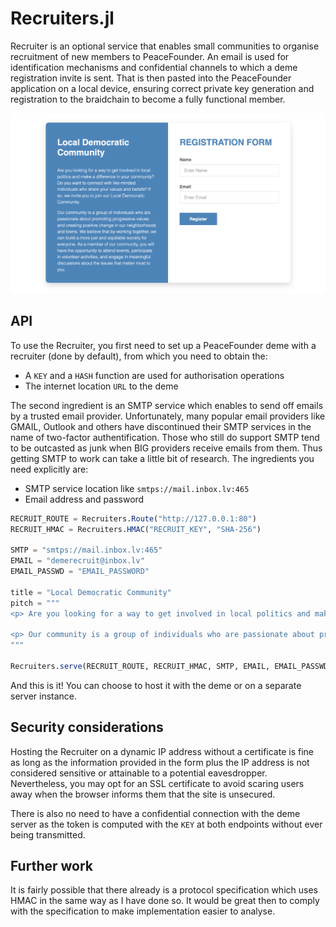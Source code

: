 # Recruiters.jl

Recruiter is an optional service that enables small communities to organise recruitment of new members to PeaceFounder. An email is used for identification mechanisms and confidential channels to which a deme registration invite is sent. That is then pasted into the PeaceFounder application on a local device, ensuring correct private key generation and registration to the braidchain to become a fully functional member.

![](docs/assets/recruit_form.png)


## API

To use the Recruiter, you first need to set up a PeaceFounder deme with a recruiter (done by default), from which you need to obtain the:

- A `KEY` and a `HASH` function are used for authorisation operations 
- The internet location `URL` to the deme

The second ingredient is an SMTP service which enables to send off emails by a trusted email provider. Unfortunately, many popular email providers like GMAIL, Outlook and others have discontinued their SMTP services in the name of two-factor authentification. Those who still do support SMTP tend to be outcasted as junk when BIG providers receive emails from them. Thus getting SMTP to work can take a little bit of research. The ingredients you need explicitly are:

- SMTP service location like `smtps://mail.inbox.lv:465`
- Email address and password

```julia
RECRUIT_ROUTE = Recruiters.Route("http://127.0.0.1:80")
RECRUIT_HMAC = Recruiters.HMAC("RECRUIT_KEY", "SHA-256")

SMTP = "smtps://mail.inbox.lv:465" 
EMAIL = "demerecruit@inbox.lv"
EMAIL_PASSWD = "EMAIL_PASSWORD"

title = "Local Democratic Community"
pitch = """
<p> Are you looking for a way to get involved in local politics and make a difference in your community? Do you want to connect with like-minded individuals who share your values and beliefs? If so, we invite you to join our Local Democratic Community.</p>

<p> Our community is a group of individuals who are passionate about promoting progressive values and creating positive change in our neighborhoods and towns. We believe that by working together, we can build a more just and equitable society for everyone. As a member of our community, you will have the opportunity to attend events, participate in volunteer activities, and engage in meaningful discussions about the issues that matter most to you.</p>
"""

Recruiters.serve(RECRUIT_ROUTE, RECRUIT_HMAC, SMTP, EMAIL, EMAIL_PASSWD; title, pitch)
```

And this is it! You can choose to host it with the deme or on a separate server instance. 

## Security considerations

Hosting the Recruiter on a dynamic IP address without a certificate is fine as long as the information provided in the form plus the IP address is not considered sensitive or attainable to a potential eavesdropper. Nevertheless, you may opt for an SSL certificate to avoid scaring users away when the browser informs them that the site is unsecured. 

There is also no need to have a confidential connection with the deme server as the token is computed with the `KEY` at both endpoints without ever being transmitted. 

## Further work

It is fairly possible that there already is a protocol specification which uses HMAC in the same way as I have done so. It would be great then to comply with the specification to make implementation easier to analyse.

